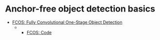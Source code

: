 # Anchor-free object detection basics
- [FCOS: Fully Convolutional One-Stage Object Detection](data/FCOS.md)
    - - [FCOS: Code](data/FCOS_code.md) 